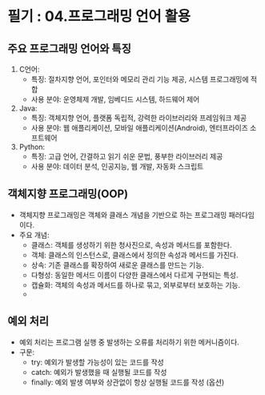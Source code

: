 # 필기 : 04.프로그래밍 언어 활용

## 주요 프로그래밍 언어와 특징
1. C언어:
   - 특징: 절차지향 언어, 포인터와 메모리 관리 기능 제공, 시스템 프로그래밍에 적합
   - 사용 분야: 운영체제 개발, 임베디드 시스템, 하드웨어 제어
2. Java:
   - 특징: 객체지향 언어, 플랫폼 독립적, 강력한 라이브러리와 프레임워크 제공
   - 사용 분야: 웹 애플리케이션, 모바일 애플리케이션(Android), 엔터프라이즈 소프트웨어
3. Python:
   - 특징: 고급 언어, 간결하고 읽기 쉬운 문법, 풍부한 라이브러리 제공
   - 사용 분야: 데이터 분석, 인공지능, 웹 개발, 자동화 스크립트

## 객체지향 프로그래밍(OOP)
- 객체지향 프로그래밍은 객체와 클래스 개념을 기반으로 하는 프로그래밍 패러다임이다.
- 주요 개념:
  - 클래스: 객체를 생성하기 위한 청사진으로, 속성과 메서드를 포함한다.
  - 객체: 클래스의 인스턴스로, 클래스에서 정의한 속성과 메서드를 가진다.
  - 상속: 기존 클래스를 확장하여 새로운 클래스를 만드는 기능.
  - 다형성: 동일한 메서드 이름이 다양한 클래스에서 다르게 구현되는 특성.
  - 캡슐화: 객체의 속성과 메서드를 하나로 묶고, 외부로부터 보호하는 기능.
  - 
## 예외 처리
- 예외 처리는 프로그램 실행 중 발생하는 오류를 처리하기 위한 메커니즘이다.
- 구문:
  - try: 예외가 발생할 가능성이 있는 코드를 작성
  - catch: 예외가 발생했을 때 실행될 코드를 작성
  - finally: 예외 발생 여부와 상관없이 항상 실행될 코드를 작성 (옵션)